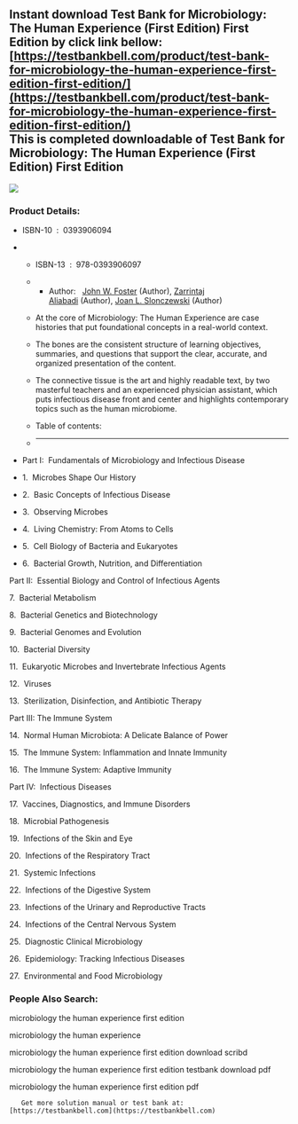 Instant download **Test Bank for Microbiology: The Human Experience (First Edition) First Edition** by click link bellow:  
[https://testbankbell.com/product/test-bank-for-microbiology-the-human-experience-first-edition-first-edition/](https://testbankbell.com/product/test-bank-for-microbiology-the-human-experience-first-edition-first-edition/)  
This is completed downloadable of Test Bank for Microbiology: The Human Experience (First Edition) First Edition
----------------------------------------------------------------------------------------------------------------


![](https://testbankbell.com/wp-content/uploads/2023/05/51lLjerP3nL._SX258_BO1204203200_.jpg)
### Product Details:


* ISBN-10 ‏ : ‎ 0393906094
* * ISBN-13 ‏ : ‎ 978-0393906097
  * * Author:   [John W. Foster](https://www.amazon.com/s/ref=dp_byline_sr_book_1?ie=UTF8&field-author=John+W.+Foster&text=John+W.+Foster&sort=relevancerank&search-alias=books) (Author), [Zarrintaj Aliabadi](https://www.amazon.com/s/ref=dp_byline_sr_book_2?ie=UTF8&field-author=Zarrintaj+Aliabadi&text=Zarrintaj+Aliabadi&sort=relevancerank&search-alias=books) (Author), [Joan L. Slonczewski](https://www.amazon.com/s/ref=dp_byline_sr_book_3?ie=UTF8&field-author=Joan+L.+Slonczewski&text=Joan+L.+Slonczewski&sort=relevancerank&search-alias=books) (Author)
   
  * At the core of Microbiology: The Human Experience are case histories that put foundational concepts in a real-world context.
  * The bones are the consistent structure of learning objectives, summaries, and questions that support the clear, accurate, and organized presentation of the content.
  * The connective tissue is the art and highly readable text, by two masterful teachers and an experienced physician assistant, which puts infectious disease front and center and highlights contemporary topics such as the human microbiome.
  * Table of contents:
  * ------------------
 
* Part I:  Fundamentals of Microbiology and Infectious Disease

* 1.  Microbes Shape Our History

* 2.  Basic Concepts of Infectious Disease

* 3.  Observing Microbes

* 4.  Living Chemistry: From Atoms to Cells

* 5.  Cell Biology of Bacteria and Eukaryotes

* 6.  Bacterial Growth, Nutrition, and Differentiation


Part II:  Essential Biology and Control of Infectious Agents

7.  Bacterial Metabolism

8.  Bacterial Genetics and Biotechnology

9.  Bacterial Genomes and Evolution

10.  Bacterial Diversity

11.  Eukaryotic Microbes and Invertebrate Infectious Agents

12.  Viruses

13.  Sterilization, Disinfection, and Antibiotic Therapy



 Part III: The Immune System

 14.  Normal Human Microbiota: A Delicate Balance of Power

 15.  The Immune System: Inflammation and Innate Immunity

 16.  The Immune System: Adaptive Immunity



  Part IV:  Infectious Diseases

  17.  Vaccines, Diagnostics, and Immune Disorders

  18.  Microbial Pathogenesis

  19.  Infections of the Skin and Eye

  20.  Infections of the Respiratory Tract

  21.  Systemic Infections

  22.  Infections of the Digestive System

  23.  Infections of the Urinary and Reproductive Tracts

  24.  Infections of the Central Nervous System

  25.  Diagnostic Clinical Microbiology

  26.  Epidemiology: Tracking Infectious Diseases

  27.  Environmental and Food Microbiology


   ### People Also Search:


   microbiology the human experience first edition

   microbiology the human experience

   microbiology the human experience first edition download scribd

   microbiology the human experience first edition testbank download pdf

   microbiology the human experience first edition pdf


       Get more solution manual or test bank at: [https://testbankbell.com](https://testbankbell.com)
